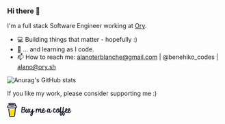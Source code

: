 ### Hi there 👋

I'm a full stack Software Engineer working at [Ory](https://ory.sh).

- :computer: Building things that matter - hopefully :)
- 🌱 ... and learning as I code.
- 📫 How to reach me: alanoterblanche@gmail.com | @benehiko_codes | alano@ory.sh


![Anurag's GitHub stats](https://github-readme-stats.vercel.app/api?username=Benehiko&count_private=true&show_icons=true&theme=vue-dark&include_all_commits=true)


If you like my work, please consider supporting me :)


[<img src="https://github.com/Benehiko/Benehiko/blob/main/BMC%20logo%2Bwordmark%20-%20Black.png" width=150px>](https://buymeacoff.ee/Benehiko)
